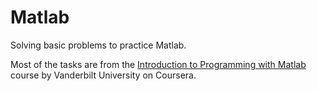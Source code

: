 # Matlab
 
Solving basic problems to practice Matlab. 

Most of the tasks are from the [Introduction to Programming with Matlab](https://www.coursera.org/learn/matlab) course by Vanderbilt University on Coursera.
